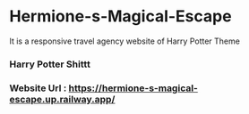 # Hermione-s-Magical-Escape
It is a responsive travel agency website of Harry Potter Theme
### Harry Potter Shittt

### Website Url : https://hermione-s-magical-escape.up.railway.app/
